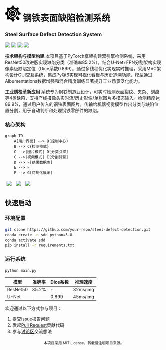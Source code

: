 <h1><img src="view/icon/sdd-logo.png" width="10%">  钢铁表面缺陷检测系统</h1>
<h3>Steel Surface Defect Detection System</h3>
<p>
    <img src="https://img.shields.io/badge/Python-3.12%2B-blue?logo=python">
    <img src="https://img.shields.io/badge/PyTorch-2.0-orange?logo=pytorch">
    <img src="https://img.shields.io/badge/PyQt6-red?logo=pyqt">
    <img src="https://img.shields.io/badge/License-MIT-green">
</p>

**技术架构与模型构建**
本项目基于PyTorch框架构建双引擎检测系统，采用ResNet50改进版实现缺陷分类（准确率85.2%），结合U-Net+FPN分割架构实现像素级缺陷定位（Dice系数0.899）。通过多线程优化实现实时推理，采用MVC架构设计GUI交互系统，集成PyQt6实现可视化看板与历史追溯功能，模型通过Albumentations数据增强和混合精度训练显著提升工业场景泛化能力。

**工业质检革新应用**
系统专为钢铁制造业设计，可实时检测表面裂纹、夹杂、划痕等4类缺陷，支持产线摄像头实时流/历史影像/单张图片多模态输入。检测精度达89.9%，通过用户传入的钢铁表面图片，传输给机器视觉模型作出分类与缺陷位置分割，用于自动判断和处理钢铁零部件的缺陷。

### 核心架构

```mermaid
graph TD
    A[用户界面] --> B(控制中心)
    B --> C{检测模式}
    C -->|图片模式| D[分类引擎]
    C -->|视频模式| E[分割引擎]
    D --> F[结果数据库]
    E --> F
    F --> G[可视化展示]
```

<div>
    <img src="https://img.shields.io/badge/多模态检测-图片/视频-9cf" style="margin:5px">
    <img src="https://img.shields.io/badge/双模型架构-ResNet50+U--Net-important" style="margin:5px">
    <img src="https://img.shields.io/badge/检测精度-89.9%25-success" style="margin:5px">
</div>

## 快速启动

### 环境配置
```bash
git clone https://github.com/your-repo/steel-defect-detection.git
conda create -n sdd python=3.8
conda activate sdd
pip install -r requirements.txt
```

### 运行系统
```bash
python main.py
```

| 模型     | 准确率 | Dice系数 | 推理速度 |
| -------- | ------ | -------- | -------- |
| ResNet50 | 85.2%  | -        | 32ms/img |
| U-Net    | -      | 0.899    | 45ms/img |

欢迎通过以下方式参与项目：
1. 提交[Issue](issues/new)报告问题
2. 发起[Pull Request](compare)贡献代码
3. 参与[讨论区](discussions)交流想法



<center>
    <sub>本项目采用 MIT License，转载请注明项目来源。</sub>
</center>



